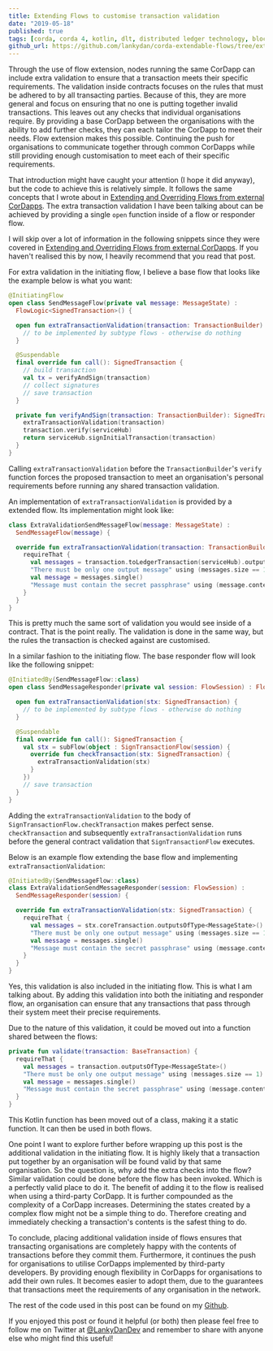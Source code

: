 ```yaml
---
title: Extending Flows to customise transaction validation
date: "2019-05-18"
published: true
tags: [corda, corda 4, kotlin, dlt, distributed ledger technology, blockchain]
github_url: https://github.com/lankydan/corda-extendable-flows/tree/extra-validation-logic-in-responder-flow
---
```


Through the use of flow extension, nodes running the same CorDapp can include extra validation to ensure that a transaction meets their specific requirements. The validation inside contracts focuses on the rules that must be adhered to by all transacting parties. Because of this, they are more general and focus on ensuring that no one is putting together invalid transactions. This leaves out any checks that individual organisations require. By providing a base CorDapp between the organisations with the ability to add further checks, they can each tailor the CorDapp to meet their needs. Flow extension makes this possible. Continuing the push for organisations to communicate together through common CorDapps while still providing enough customisation to meet each of their specific requirements.

That introduction might have caught your attention (I hope it did anyway), but the code to achieve this is relatively simple. It follows the same concepts that I wrote about in [Extending and Overriding Flows from external CorDapps](https://lankydan.dev/extending-and-overriding-flows-from-external-cordapps). The extra transaction validation I have been talking about can be achieved by providing a single `open` function inside of a flow or responder flow.

I will skip over a lot of information in the following snippets since they were covered in [Extending and Overriding Flows from external CorDapps](https://lankydan.dev/extending-and-overriding-flows-from-external-cordapps). If you haven't realised this by now, I heavily recommend that you read that post.

For extra validation in the initiating flow, I believe a base flow that looks like the example below is what you want:

```kotlin
@InitiatingFlow
open class SendMessageFlow(private val message: MessageState) :
  FlowLogic<SignedTransaction>() {

  open fun extraTransactionValidation(transaction: TransactionBuilder) {
    // to be implemented by subtype flows - otherwise do nothing
  }

  @Suspendable
  final override fun call(): SignedTransaction {
    // build transaction
    val tx = verifyAndSign(transaction)
    // collect signatures
    // save transaction
  }

  private fun verifyAndSign(transaction: TransactionBuilder): SignedTransaction {
    extraTransactionValidation(transaction)
    transaction.verify(serviceHub)
    return serviceHub.signInitialTransaction(transaction)
  }
}
```

Calling `extraTransactionValidation` before the `TransactionBuilder`'s `verify` function forces the proposed transaction to meet an organisation's personal requirements before running any shared transaction validation.

An implementation of `extraTransactionValidation` is provided by a extended flow. Its implementation might look like:

```kotlin
class ExtraValidationSendMessageFlow(message: MessageState) :
  SendMessageFlow(message) {

  override fun extraTransactionValidation(transaction: TransactionBuilder) {
    requireThat {
      val messages = transaction.toLedgerTransaction(serviceHub).outputsOfType<MessageState>()
      "There must be only one output message" using (messages.size == 1)
      val message = messages.single()
      "Message must contain the secret passphrase" using (message.contents.contains("I love Corda"))
    }
  }
}
```

This is pretty much the same sort of validation you would see inside of a contract. That is the point really. The validation is done in the same way, but the rules the transaction is checked against are customised.

In a similar fashion to the initiating flow. The base responder flow will look like the following snippet:

```kotlin
@InitiatedBy(SendMessageFlow::class)
open class SendMessageResponder(private val session: FlowSession) : FlowLogic<SignedTransaction>() {

  open fun extraTransactionValidation(stx: SignedTransaction) {
    // to be implemented by subtype flows - otherwise do nothing
  }

  @Suspendable
  final override fun call(): SignedTransaction {
    val stx = subFlow(object : SignTransactionFlow(session) {
      override fun checkTransaction(stx: SignedTransaction) {
        extraTransactionValidation(stx)
      }
    })
    // save transaction
  }
}
```

Adding the `extraTransactionValidation` to the body of `SignTransactionFlow.checkTransaction` makes perfect sense. `checkTransaction` and subsequently `extraTransactionValidation` runs before the general contract validation that `SignTransactionFlow` executes.

Below is an example flow extending the base flow and implementing `extraTransactionValidation`:

```kotlin
@InitiatedBy(SendMessageFlow::class)
class ExtraValidationSendMessageResponder(session: FlowSession) :
  SendMessageResponder(session) {

  override fun extraTransactionValidation(stx: SignedTransaction) {
    requireThat {
      val messages = stx.coreTransaction.outputsOfType<MessageState>()
      "There must be only one output message" using (messages.size == 1)
      val message = messages.single()
      "Message must contain the secret passphrase" using (message.contents.contains("I love Corda"))
    }
  }
}
```

Yes, this validation is also included in the initiating flow. This is what I am talking about. By adding this validation into both the initiating and responder flow, an organisation can ensure that any transactions that pass through their system meet their precise requirements.

Due to the nature of this validation, it could be moved out into a function shared between the flows:

```kotlin
private fun validate(transaction: BaseTransaction) {
  requireThat {
    val messages = transaction.outputsOfType<MessageState>()
    "There must be only one output message" using (messages.size == 1)
    val message = messages.single()
    "Message must contain the secret passphrase" using (message.contents.contains("I love Corda"))
  }
}
```

This Kotlin function has been moved out of a class, making it a static function. It can then be used in both flows.

One point I want to explore further before wrapping up this post is the additional validation in the initiating flow. It is highly likely that a transaction put together by an organisation will be found valid by that same organisation. So the question is, why add the extra checks into the flow? Similar validation could be done before the flow has been invoked. Which is a perfectly valid place to do it. The benefit of adding it to the flow is realised when using a third-party CorDapp. It is further compounded as the complexity of a CorDapp increases. Determining the states created by a complex flow might not be a simple thing to do. Therefore creating and immediately checking a transaction's contents is the safest thing to do.

To conclude, placing additional validation inside of flows ensures that transacting organisations are completely happy with the contents of transactions before they commit them. Furthermore, it continues the push for organisations to utilise CorDapps implemented by third-party developers. By providing enough flexibility in CorDapps for organisations to add their own rules. It becomes easier to adopt them, due to the guarantees that transactions meet the requirements of any organisation in the network.

The rest of the code used in this post can be found on my [Github](https://github.com/lankydan/corda-extendable-flows/tree/extra-validation-logic-in-responder-flow).

If you enjoyed this post or found it helpful (or both) then please feel free to follow me on Twitter at [@LankyDanDev](https://twitter.com/LankyDanDev) and remember to share with anyone else who might find this useful!